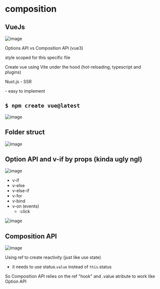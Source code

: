 # composition
## VueJs

![image](https://github.com/user-attachments/assets/caad1d2d-0d17-41cc-90c9-32d72d2363cc)

Options API vs Composition API (vue3)

style scoped for this specific file

Create vue using Vite under the hood (hot-reloading, typescript and plugins)

Nuxt.js - SSR

<script src="https://unpkg.com/vue@3/dist/vue.global.js"></script> - easy to implement

## ```$ npm create vue@latest```

![image](https://github.com/user-attachments/assets/eb85f6cb-78cc-4281-bf37-3ab9c1c58dc4)

## Folder struct

![image](https://github.com/user-attachments/assets/0bf5ec5a-388c-414e-aead-ab72936d890a)

## Option API and v-if by props (kinda ugly ngl)

![image](https://github.com/user-attachments/assets/e7127f7a-2d7c-4174-89fe-4d81d7c82a39)

- v-if
- v-else
- v-else-if
- v-for
- v-bind
- v-on (events)
  - :click

![image](https://github.com/user-attachments/assets/bf6a636e-3b9b-445d-8e45-fc23e40c1704)


## Composition API

![image](https://github.com/user-attachments/assets/9c11dadf-836b-41f8-a3dc-b8a93a852eba)

Using ref to create reactivity (just like use state)
  - it needs to use status.`value` instead of `this`.status

So Composition API relies on the ref "hook" and .value atribute to work like Option API 

